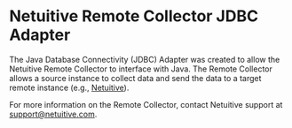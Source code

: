 Netuitive Remote Collector JDBC Adapter
=======================================

The Java Database Connectivity (JDBC) Adapter was created to allow the Netuitive Remote Collector to interface with Java. The Remote Collector allows a source instance to collect data and send the data to a target remote instance (e.g., [Netuitive](https://www.netuitive.com)).

For more information on the Remote Collector, contact Netuitive support at [support@netuitive.com](mailto:support@netuitive.com).